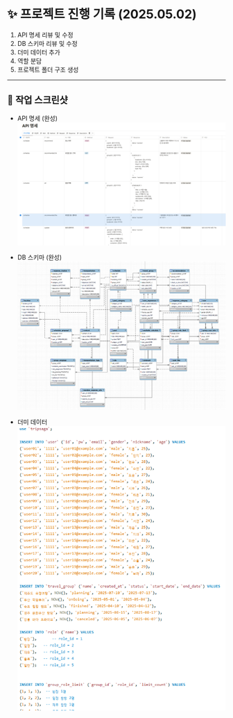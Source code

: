 # ✨ 프로젝트 진행 기록 (2025.05.02)

1. API 명세 리뷰 및 수정
2. DB 스키마 리뷰 및 수정
3. 더미 데이터 추가
4. 역할 분담
5. 프로젝트 폴더 구조 생성
   
---

## 📸 작업 스크린샷

- API 명세 (완성)
![image.png](./image.png)

- DB 스키마 (완성)
![image-1.png](./image-1.png)

- 더미 데이터
![image-2.png](./image-2.png)



